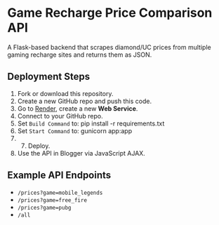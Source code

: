# Game Recharge Price Comparison API

A Flask-based backend that scrapes diamond/UC prices from multiple gaming recharge sites and returns them as JSON.

## Deployment Steps
1. Fork or download this repository.
2. Create a new GitHub repo and push this code.
3. Go to [Render](https://render.com), create a new **Web Service**.
4. Connect to your GitHub repo.
5. Set `Build Command` to: pip install -r requirements.txt
6. Set `Start Command` to: gunicorn app:app
7. 7. Deploy.
8. Use the API in Blogger via JavaScript AJAX.

## Example API Endpoints
- `/prices?game=mobile_legends`
- `/prices?game=free_fire`
- `/prices?game=pubg`
- `/all`
